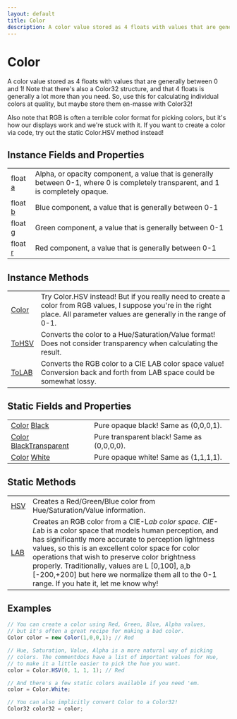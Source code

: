 ```yaml
---
layout: default
title: Color
description: A color value stored as 4 floats with values that are generally between 0 and 1! Note that there's also a Color32 structure, and that 4 floats is generally a lot more than you need. So, use this for calculating individual colors at quality, but maybe store them en-masse with Color32!  Also note that RGB is often a terrible color format for picking colors, but it's how our displays work and we're stuck with it. If you want to create a color via code, try out the static Color.HSV method instead!
---
```

# Color

A color value stored as 4 floats with values that are generally between
0 and 1! Note that there's also a Color32 structure, and that 4 floats is generally
a lot more than you need. So, use this for calculating individual colors at quality,
but maybe store them en-masse with Color32!

Also note that RGB is often a terrible color format for picking colors, but it's how
our displays work and we're stuck with it. If you want to create a color via code,
try out the static Color.HSV method instead!


## Instance Fields and Properties

|  |  |
|--|--|
|float [a]({{site.url}}/Pages/Reference/Color/a.html)|Alpha, or opacity component, a value that is generally between 0-1, where 0 is completely transparent, and 1 is completely opaque.|
|float [b]({{site.url}}/Pages/Reference/Color/b.html)|Blue component, a value that is generally between 0-1|
|float [g]({{site.url}}/Pages/Reference/Color/g.html)|Green component, a value that is generally between 0-1|
|float [r]({{site.url}}/Pages/Reference/Color/r.html)|Red component, a value that is generally between 0-1|


## Instance Methods

|  |  |
|--|--|
|[Color]({{site.url}}/Pages/Reference/Color/Color.html)|Try Color.HSV instead! But if you really need to create a color from RGB values, I suppose you're in the right place. All parameter values are generally in the range of 0-1.|
|[ToHSV]({{site.url}}/Pages/Reference/Color/ToHSV.html)|Converts the color to a Hue/Saturation/Value format! Does not consider transparency when calculating the result.|
|[ToLAB]({{site.url}}/Pages/Reference/Color/ToLAB.html)|Converts the RGB color to a CIE LAB color space value! Conversion back and forth from LAB space could be somewhat lossy.|


## Static Fields and Properties

|  |  |
|--|--|
|[Color]({{site.url}}/Pages/Reference/Color.html) [Black]({{site.url}}/Pages/Reference/Color/Black.html)|Pure opaque black! Same as (0,0,0,1).|
|[Color]({{site.url}}/Pages/Reference/Color.html) [BlackTransparent]({{site.url}}/Pages/Reference/Color/BlackTransparent.html)|Pure transparent black! Same as (0,0,0,0).|
|[Color]({{site.url}}/Pages/Reference/Color.html) [White]({{site.url}}/Pages/Reference/Color/White.html)|Pure opaque white! Same as (1,1,1,1).|


## Static Methods

|  |  |
|--|--|
|[HSV]({{site.url}}/Pages/Reference/Color/HSV.html)|Creates a Red/Green/Blue color from Hue/Saturation/Value information.|
|[LAB]({{site.url}}/Pages/Reference/Color/LAB.html)|Creates an RGB color from a CIE-L*ab color space. CIE-L*ab is a color space that models human perception, and has significantly more accurate to perception lightness values, so this is an excellent color space for color operations that wish to preserve color brightness properly. Traditionally, values are L [0,100], a,b [-200,+200] but here we normalize them all to the 0-1 range. If you hate it, let me know why!|


## Examples

```csharp
// You can create a color using Red, Green, Blue, Alpha values,
// but it's often a great recipe for making a bad color.
Color color = new Color(1,0,0,1); // Red

// Hue, Saturation, Value, Alpha is a more natural way of picking
// colors. The commentdocs have a list of important values for Hue,
// to make it a little easier to pick the hue you want.
color = Color.HSV(0, 1, 1, 1); // Red

// And there's a few static colors available if you need 'em.
color = Color.White;

// You can also implicitly convert Color to a Color32!
Color32 color32 = color;
```

